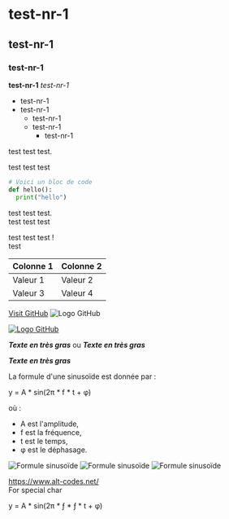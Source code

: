 # test-nr-1
## test-nr-1
### test-nr-1
**test-nr-1**
*test-nr-1*
- test-nr-1
- test-nr-1
  - test-nr-1
  - test-nr-1
      - test-nr-1

test test test.

test test test

```python
# Voici un bloc de code
def hello():
  print("hello")
```
test test test.  
test test test

test test test !<br/>
test

| Colonne 1 | Colonne 2 |
| --------- | --------- |
| Valeur 1  | Valeur 2  |
| Valeur 3  | Valeur 4  |

[Visit GitHub](https://github.com)
![Logo GitHub](https://github.githubassets.com/images/modules/logos_page/GitHub-Mark.png)


[![Logo GitHub](https://github.githubassets.com/images/modules/logos_page/GitHub-Mark.png)](https://github.com)


***Texte en très gras*** ou ___Texte en très gras___

<strong><em>Texte en très gras</em></strong>


La formule d'une sinusoïde est donnée par :

y = A * sin(2π * f * t + φ)

où :
- A est l'amplitude,
- f est la fréquence,
- t est le temps,
- φ est le déphasage.

![Formule sinusoïde](https://latex.codecogs.com/svg.image?y=A*sin(2\pi*f*t%20+%20\phi))
![Formule sinusoïde](https://latex.codecogs.com/svg.image?\color{white}y=A*sin(2\pi*f*t%20+%20\phi))
![Formule sinusoïde](https://latex.codecogs.com/png.image?\inline&space;\dpi{300}&space;y=A*sin(2\Pi*f*t*\phi))

https://www.alt-codes.net/  
For special char

y = A * sin(2π * ƒ * ƒ * t + φ)
